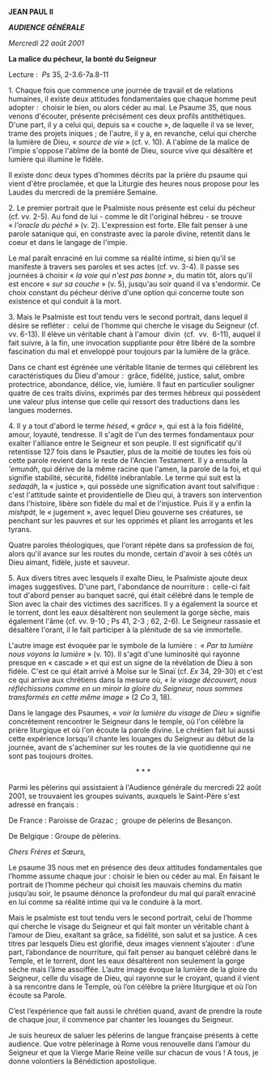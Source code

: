 **JEAN PAUL II**

***AUDIENCE GÉNÉRALE***

*Mercredi 22 août 2001*

**La malice du pécheur, la bonté du Seigneur**

Lecture :  *Ps* 35, 2-3.6-7a.8-11

1. Chaque fois que commence une journée de travail et de relations humaines, il existe deux attitudes fondamentales que chaque homme peut adopter :  choisir le bien, ou alors céder au mal. Le Psaume 35, que nous venons d'écouter, présente précisément ces deux profils antithétiques. D'une part, il y a celui qui, depuis sa « couche », de laquelle il va se lever, trame des projets iniques ; de l'autre, il y a, en revanche, celui qui cherche la lumière de Dieu, « *source de vie* » (cf. v. 10). A l'abîme de la malice de l'impie s'oppose l'abîme de la bonté de Dieu, source vive qui désaltère et lumière qui illumine le fidèle.

Il existe donc deux types d'hommes décrits par la prière du psaume qui vient d'être proclamée, et que la Liturgie des heures nous propose pour les Laudes du mercredi de la première Semaine.

2. Le premier portrait que le Psalmiste nous présente est celui du pécheur (cf. vv. 2-5). Au fond de lui - comme le dit l'original hébreu - se trouve « *l'oracle du péché* » (v. 2). L'expression est forte. Elle fait penser à une parole satanique qui, en constraste avec la parole divine, retentit dans le coeur et dans le langage de l'impie.

Le mal paraît enraciné en lui comme sa réalité intime, si bien qu'il se manifeste à travers ses paroles et ses actes (cf. vv. 3-4). Il passe ses journées à choisir « *la voie qui n'est pas bonne* », du matin tôt, alors qu'il est encore « *sur sa couche* » (v. 5), jusqu'au soir quand il va s'endormir. Ce choix constant du pécheur dérive d'une option qui concerne toute son existence et qui conduit à la mort.

3. Mais le Psalmiste est tout tendu vers le second portrait, dans lequel il désire se refléter :  celui de l'homme qui cherche le visage du Seigneur (cf. vv. 6-13). Il élève un véritable chant à l'amour  divin  (cf.  vv.  6-11), auquel il fait suivre, à la fin, une invocation suppliante pour être libéré de la sombre fascination du mal et enveloppé pour toujours par la lumière de la grâce.

Dans ce chant est égrénée une véritable litanie de termes qui célèbrent les caractéristiques du Dieu d'amour :  grâce, fidélité, justice, salut, ombre protectrice, abondance, délice, vie, lumière. Il faut en particulier souligner quatre de ces traits divins, exprimés par des termes hébreux qui possèdent une valeur plus intense que celle qui ressort des traductions dans les langues modernes.

4. Il y a tout d'abord le terme *hésed*, « *grâce* », qui est à la fois fidélité, amour, loyauté, tendresse. Il s'agit de l'un des termes fondamentaux pour exalter l'alliance entre le Seigneur et son peuple. Il est significatif qu'il retentisse 127 fois dans le Psautier, plus de la moitié de toutes les fois où cette parole revient dans le reste de l'Ancien Testament. Il y a ensuite la *'emunáh*, qui dérive de la même racine que l'amen, la parole de la foi, et qui signifie stabilité, sécurité, fidélité inébranlable. Le terme qui suit est la *sedaqáh*, la « justice », qui possède une signification avant tout salvifique :  c'est l'attitude sainte et providentielle de Dieu qui, à travers son intervention dans l'histoire, libère son fidèle du mal et de l'injustice. Puis il y a enfin la *mishpát*, le « jugement », avec lequel Dieu gouverne ses créatures, se penchant sur les pauvres et sur les opprimés et pliant les arrogants et les tyrans.

Quatre paroles théologiques, que l'orant répète dans sa profession de foi, alors qu'il avance sur les routes du monde, certain d'avoir à ses côtés un Dieu aimant, fidèle, juste et sauveur.

5. Aux divers titres avec lesquels il exalte Dieu, le Psalmiste ajoute deux images suggestives. D'une part, l'abondance de nourriture :  celle-ci fait tout d'abord penser au banquet sacré, qui était célébré dans le temple de Sion avec la chair des victimes des sacrifices. Il y a également la source et le torrent, dont les eaux désaltèrent non seulement la gorge sèche, mais également l'âme (cf. vv. 9-10 ; Ps 41, 2-3 ; 62, 2-6). Le Seigneur rassasie et désaltère l'orant, il le fait participer à la plénitude de sa vie immortelle.

L'autre image est évoquée par le symbole de la lumière :  « *Par ta lumière nous voyons la lumière* » (v. 10). Il s'agit d'une luminosité qui rayonne presque en « cascade » et qui est un signe de la révélation de Dieu à son fidèle. C'est ce qui était arrivé à Moïse sur le Sinaï (cf. *Ex* 34, 29-30) et c'est ce qui arrive aux chrétiens dans la mesure où, « *le visage découvert, nous réfléchissons comme en un miroir la gloire du Seigneur, nous sommes transformés en cette même image* » (2 *Co* 3, 18).

Dans le langage des Psaumes, « *voir la lumière du visage de Dieu* » signifie concrètement rencontrer le Seigneur dans le temple, où l'on célèbre la prière liturgique et où l'on écoute la parole divine. Le chrétien fait lui aussi cette expérience lorsqu'il chante les louanges du Seigneur au début de la journée, avant de s'acheminer sur les routes de la vie quotidienne qui ne sont pas toujours droites.

                                                                * * *

Parmi les pèlerins qui assistaient à l'Audience générale du mercredi 22 août 2001, se trouvaient les groupes suivants, auxquels le Saint-Père s'est adressé en français :

De France : Paroisse de Grazac ;  groupe de pèlerins de Besançon.

De Belgique : Groupe de pèlerins.

*Chers Frères et Sœurs,*

Le psaume 35 nous met en présence des deux attitudes fondamentales que l’homme assume chaque jour : choisir le bien ou céder au mal. En faisant le portrait de l’homme pécheur qui choisit les mauvais chemins du matin jusqu’au soir, le psaume dénonce la profondeur du mal qui paraît enraciné en lui comme sa réalité intime qui va le conduire à la mort.

Mais le psalmiste est tout tendu vers le second portrait, celui de l’homme qui cherche le visage du Seigneur et qui fait monter un véritable chant à l’amour de Dieu, exaltant sa grâce, sa fidélité, son salut et sa justice. A ces titres par lesquels Dieu est glorifié, deux images viennent s’ajouter : d’une part, l’abondance de nourriture, qui fait penser au banquet célébré dans le Temple, et le torrent, dont les eaux désaltèrent non seulement la gorge sèche mais l’âme assoiffée. L’autre image évoque la lumière de la gloire du Seigneur, celle du visage de Dieu, qui rayonne sur le croyant, quand il vient à sa rencontre dans le Temple, où l’on célèbre la prière liturgique et où l’on écoute sa Parole.

C’est l’expérience que fait aussi le chrétien quand, avant de prendre la route de chaque jour, il commence par chanter les louanges du Seigneur.

Je suis heureux de saluer les pèlerins de langue française présents à cette audience. Que votre pèlerinage à Rome vous renouvelle dans l’amour du Seigneur et que la Vierge Marie Reine veille sur chacun de vous ! A tous, je donne volontiers la Bénédiction apostolique.